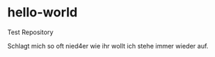 # hello-world
Test Repository

Schlagt mich so oft nied4er wie ihr wollt ich stehe immer wieder auf.
